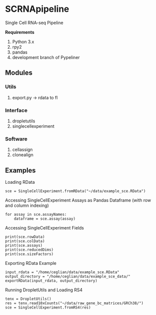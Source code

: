 # SCRNApipeline #
Single Cell RNA-seq Pipeline

**Requirements**
1. Python 3.x
2. rpy2
3. pandas
4. development branch of Pypeliner

## Modules ##
### Utils ###
1. export.py -> rdata to fl

### Interface ###
1. dropletutils
2. singlecellexperiment

### Software ###
1. cellassign
2. clonealign


## Examples ##
Loading RData
```
sce = SingleCellExperiment.fromRData("~/data/example_sce.RData")

```

Accessing SingleCellExperiment Assays as Pandas Dataframe (with row and column indexing)
```
for assay in sce.assayNames:
    dataframe = sce.assay(assay)
```

Accessing SingleCellExperiment Fields
```
print(sce.rowData)
print(sce.colData)
print(sce.assays)
print(sce.reducedDims)
print(sce.sizeFactors)
```


Exporting RData Example
```
input_rdata = "/home/ceglian/data/example_sce.RData"
output_directory = "/home/ceglian/data/example_sce_data/"
exportRData(input_rdata, output_directory)
```


Running DropletUtils and Loading RS4
```
tenx = DropletUtils()
res = tenx.read10xCounts("~/data/raw_gene_bc_matrices/GRCh38/")
sce = SingleCellExperiment.fromRS4(res)
```
